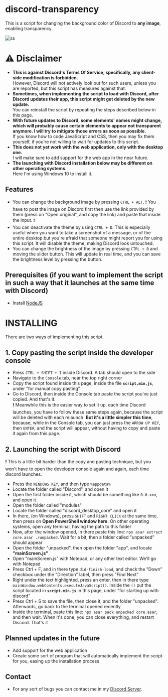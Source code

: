 # discord-transparency

This is a script for changing the background color of Discord to <b>any image</b>, enabling transparency.

![ss](https://i.imgur.com/NzwC6UV.png)

# ⚠ Disclaimer

- <b> This is against Discord's Terms Of Service, specifically, any client-side modification is forbidden. </b> <br>
  However, Discord will not actively look out for such users, unless you are reported, but this script has measures against that.
- <b> Sometimes, when implementing the script to load with Discord, after Discord updates their app, this script might get deleted by the new update. </b> <br>
  You can reinstall the script by repeating the steps described below in this page.
- <b> With future updates to Discord, some elements' names might change, which will probably cause certain elements to appear not transparent anymore. I will try to mitigate those errors as soon as possible. </b> <br>
  If you know how to code JavaScript and CSS, then you may fix them yourself, if you're not willing to wait for updates to this script.
- <b>This does not yet work with the web application, only with the desktop one. </b> <br>
  I will make sure to add support for the web app in the near future.
- <b>The launching with Discord installation below may be different on other operating systems.</b> <br>
  Here I'm using Windows 10 to install it.

## Features

- You can change the background image by pressing `CTRL + ALT`. ❗ You have to post the image on Discord first then use the link provided by them (press on "Open original", and copy the link) and paste that inside the input. ❗
- You can deactivate the theme by using `CTRL + D`. This is especially useful when you want to take a screenshot of a message, or of the entire desktop but you're afraid that someone might report you for using this script. It will disable the theme, making Discord look untouched.
- You can change the brightness of the image by pressing `CTRL + B` and moving the slider button. This will update in real time, and you can save the brightness level by pressing the button.

## Prerequisites (if you want to implement the script in such a way that it launches at the same time with Discord)

- Install [NodeJS](https://nodejs.org)

# INSTALLING

There are two ways of implementing this script.

## 1. Copy pasting the script inside the developer console

- Press `CTRL + SHIFT + I` inside Discord. A tab should open to the side
- Navigate to the `Console` tab, near the top right corner
- Copy the script found inside this page, inside the file <b>`script.min.js`</b>, under "for manual copy pasting"
- Go to Discord, then inside the Console tab paste the script you've just copied. And that's it. <br>
  ❗ Meanwhile this is the easier way to set it up, each time Discord launches, you have to follow these same steps again, because the script will be deleted with each relaunch. <b>But it's a little simpler this time</b>, because, while in the Console tab, you can just press the `ARROW UP KEY`, then `ENTER`, and the script will appear, without having to copy and paste it again from this page.

## 2. Launching the script with Discord

❗ This is a little bit harder than the copy and pasting technique, but you won't have to open the developer console again and again, each time discord launches.

- Press the `WINDOWS KEY`, and then type `%appdata%`
- Locate the folder called "Discord", and open it
- Open the first folder inside it, which should be something like `0.0.xxx`, and open it
- Open the folder called "modules"
- Locate the folder called "discord_desktop_core" and open it
- In there, (on Windows), press `SHIFT` and `RIGHT CLICK` at the same time, then press on <b>Open PowerShell window here</b>. On other operating systems, open any terminal, having the path to this folder
- Now, after the window opened, in there paste this line: `npx asar extract core.asar ./unpacked`. Wait for a bit, then a folder called "unpacked" should appear
- Open the folder "unpacked", then open the folder "app", and locate <b>"mainScreen.js"</b>
- Open "mainScreen.js" with Notepad, or any other text editor. We'll go with Notepad
- Press Ctrl + F, and in there type `did-finish-load`, and check the "Down" checkbox under the "Direction" label, then press "Find Next"
- Right under the text highlighted, press an enter, then in there type `mainWindow.webContents.executeJavaScript()`. Inside the `()` put the script located in <b>`script.min.js`</b> in this page, under "for starting up with discord"
- Press Ctrl + S to save the file, then close it, and the folder "unpacked". Afterwards, go back to the terminal opened recently
- Inside the terminal, paste this line: `npx asar pack unpacked core.asar`, and then wait. When it's done, you can close everything, and restart Discord. That's it

## Planned updates in the future

- Add support for the web application
- Create some sort of program that will automatically implement the script for you, easing up the installation process

## Contact

- For any sort of bugs you can contact me in my [Discord Server](https://discord.gg/Bd2JnFB).
